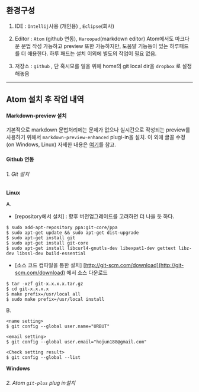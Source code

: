 ## 환경구성
1. IDE
: `Intellij`사용 (개인용) , `Eclipse`(회사)

2. Editor
: `Atom` (github 연동), `Haroopad`(markdown editor)
Atom에서도 마크다운 문법 작성 가능하고 preview 또한 가능하지만, 도움말 기능등이 있는 하루패드를 더 애용한다.
하루 패드는 설치 이외에 별도의 작업이 필요 없음.

3. 저장소
: `github` , 단 혹시모를 일을 위해 home의 git local dir을 `dropbox` 로 설정해놓음

***
## Atom 설치 후 작업 내역

#### Markdown-preview 설치
기본적으로 markdown 문법처리에는 문제가 없으나 실시간으로 작성되는 preview를 사용하기 위해서
`markdown-preview-enhanced`  plugi-in을 설치.
이 외에 글꼴 수정(on Windows, Linux)
자세한 내용은 [여기](http://futurecreator.github.io/2016/06/14/atom-as-markdown-editor/)를 참고.

#### Github 연동
###### 1. Git 설치
**Linux**

A.
- [repository에서 설치] : 향후 버전업그레이드를 고려하면 더 나을 듯 하다.
```
$ sudo add-apt-repository ppa:git-core/ppa
$ sudo apt-get update && sudo apt-get dist-upgrade
$ sudo apt-get install git
$ sudo apt-get install git-core
$ sudo apt-get install libcurl4-gnutls-dev libexpat1-dev gettext libz-dev libssl-dev build-essential
```
- [소스 코드 컴파일을 통한 설치]
[http://git-scm.com/download](http://git-scm.com/download) 에서 소스 다운로드
```
$ tar -xzf git-x.x.x.x.tar.gz
$ cd git-x.x.x.x
$ make prefix=/usr/local all
$ sudo make prefix=/usr/local install
```

B.
```
<name setting>
$ git config --global user.name="URBUT"

<email setting>
$ git config --global user.email="hojun188@gmail.com"

<Check setting result>
$ git config --global --list
```


**Windows**
###### 2. Atom `git-plus` plug in설치
